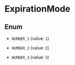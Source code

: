 

# ExpirationMode

## Enum


* `NUMBER_1` (value: `1`)

* `NUMBER_2` (value: `2`)

* `NUMBER_3` (value: `3`)



